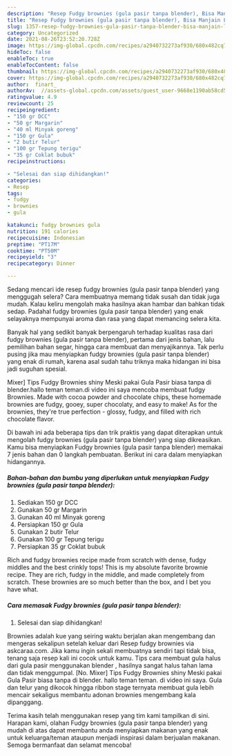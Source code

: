 ```yaml
---
description: "Resep Fudgy brownies (gula pasir tanpa blender), Bisa Manjain Lidah"
title: "Resep Fudgy brownies (gula pasir tanpa blender), Bisa Manjain Lidah"
slug: 1357-resep-fudgy-brownies-gula-pasir-tanpa-blender-bisa-manjain-lidah
category: Uncategorized
date: 2021-08-26T23:52:20.728Z
image: https://img-global.cpcdn.com/recipes/a2940732273af930/680x482cq70/fudgy-brownies-gula-pasir-tanpa-blender-foto-resep-utama.jpg
hideToc: false
enableToc: true
enableTocContent: false
thumbnail: https://img-global.cpcdn.com/recipes/a2940732273af930/680x482cq70/fudgy-brownies-gula-pasir-tanpa-blender-foto-resep-utama.jpg
cover: https://img-global.cpcdn.com/recipes/a2940732273af930/680x482cq70/fudgy-brownies-gula-pasir-tanpa-blender-foto-resep-utama.jpg
author:  finart_
authorAv:  //assets-global.cpcdn.com/assets/guest_user-9668e1190ab58cd58d666d5934e79c79da2e02f4421a6ed9abc4b163da97d6e7.png
ratingvalue: 4.9
reviewcount: 25
recipeingredient:
- "150 gr DCC"
- "50 gr Margarin"
- "40 ml Minyak goreng"
- "150 gr Gula"
- "2 butir Telur"
- "100 gr Tepung terigu"
- "35 gr Coklat bubuk"
recipeinstructions:

- "Selesai dan siap dihidangkan!"
categories:
- Resep
tags:
- fudgy
- brownies
- gula

katakunci: fudgy brownies gula 
nutrition: 191 calories
recipecuisine: Indonesian
preptime: "PT17M"
cooktime: "PT50M"
recipeyield: "3"
recipecategory: Dinner

---
```



Sedang mencari ide resep fudgy brownies (gula pasir tanpa blender) yang menggugah selera? Cara membuatnya memang tidak susah dan tidak juga mudah. Kalau keliru mengolah maka hasilnya akan hambar dan bahkan tidak sedap. Padahal fudgy brownies (gula pasir tanpa blender) yang enak selayaknya mempunyai aroma dan rasa yang dapat memancing selera kita.


Banyak hal yang sedikit banyak berpengaruh terhadap kualitas rasa dari fudgy brownies (gula pasir tanpa blender), pertama dari jenis bahan, lalu pemilihan bahan segar, hingga cara membuat dan menyajikannya. Tak perlu pusing jika mau menyiapkan fudgy brownies (gula pasir tanpa blender) yang enak di rumah, karena asal sudah tahu triknya maka hidangan ini bisa jadi suguhan spesial.

Mixer] Tips Fudgy Brownies shiny Meski pakai Gula Pasir biasa tanpa di blender.hallo teman teman.di video ini saya mencoba membuat fudgy Brownies. Made with cocoa powder and chocolate chips, these homemade brownies are fudgy, gooey, super chocolaty, and easy to make! As for the brownies, they&#39;re true perfection - glossy, fudgy, and filled with rich chocolate flavor.


Di bawah ini ada beberapa tips dan trik praktis yang dapat diterapkan untuk mengolah fudgy brownies (gula pasir tanpa blender) yang siap dikreasikan. Kamu bisa menyiapkan Fudgy brownies (gula pasir tanpa blender) memakai 7 jenis bahan dan 0 langkah pembuatan. Berikut ini cara dalam menyiapkan hidangannya.

<!--inarticleads1-->

##### Bahan-bahan dan bumbu yang diperlukan untuk menyiapkan Fudgy brownies (gula pasir tanpa blender):

1. Sediakan 150 gr DCC
1. Gunakan 50 gr Margarin
1. Gunakan 40 ml Minyak goreng
1. Persiapkan 150 gr Gula
1. Gunakan 2 butir Telur
1. Gunakan 100 gr Tepung terigu
1. Persiapkan 35 gr Coklat bubuk


Rich and fudgy brownies recipe made from scratch with dense, fudgy middles and the best crinkly tops! This is my absolute favorite brownie recipe. They are rich, fudgy in the middle, and made completely from scratch. These brownies are so much better than the box, and I bet you have what. 

<!--inarticleads2-->

##### Cara memasak Fudgy brownies (gula pasir tanpa blender):


1. Selesai dan siap dihidangkan!

Brownies adalah kue yang seiring waktu berjalan akan mengembang dan mengeras sekalipun setelah keluar dari Resep fudgy brownies via askcaraa.com. Jika kamu ingin sekali membuatnya sendiri tapi tidak bisa, tenang saja resep kali ini cocok untuk kamu. Tips cara membuat gula halus dari gula pasir menggunakan blender , hasilnya sangat halus tahan lama dan tidak menggumpal. [No. Mixer] Tips Fudgy Brownies shiny Meski pakai Gula Pasir biasa tanpa di blender. hallo teman teman. di video ini saya. Gula dan telur yang dikocok hingga ribbon stage ternyata membuat gula lebih mencair sekaligus membantu adonan brownies mengembang kala dipanggang. 

Terima kasih telah menggunakan resep yang tim kami tampilkan di sini. Harapan kami, olahan Fudgy brownies (gula pasir tanpa blender) yang mudah di atas dapat membantu anda menyiapkan makanan yang enak untuk keluarga/teman ataupun menjadi inspirasi dalam berjualan makanan. Semoga bermanfaat dan selamat mencoba!
